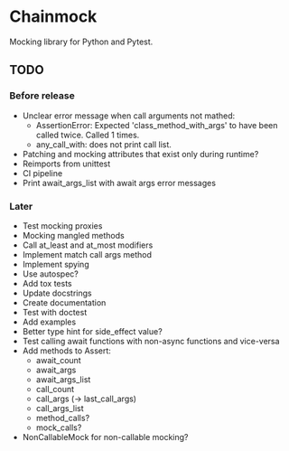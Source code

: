 # Chainmock

Mocking library for Python and Pytest.

## TODO

### Before release

- Unclear error message when call arguments not mathed:
  - AssertionError: Expected 'class_method_with_args' to have been called twice. Called 1 times.
  - any_call_with: does not print call list.
- Patching and mocking attributes that exist only during runtime?
- Reimports from unittest
- CI pipeline
- Print await_args_list with await args error messages

### Later

- Test mocking proxies
- Mocking mangled methods
- Call at_least and at_most modifiers
- Implement match call args method
- Implement spying
- Use autospec?
- Add tox tests
- Update docstrings
- Create documentation
- Test with doctest
- Add examples
- Better type hint for side_effect value?
- Test calling await functions with non-async functions and vice-versa
- Add methods to Assert:
  - await_count
  - await_args
  - await_args_list
  - call_count
  - call_args (-> last_call_args)
  - call_args_list
  - method_calls?
  - mock_calls?
- NonCallableMock for non-callable mocking?
